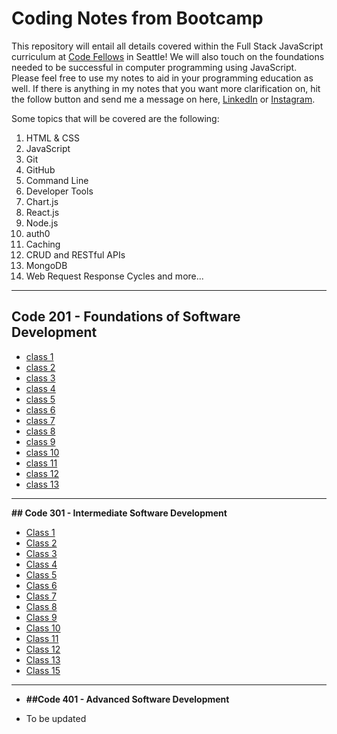 # Coding Notes from Bootcamp

This repository  will entail all details covered within the Full Stack JavaScript curriculum at [Code Fellows](https://www.codefellows.org/) in Seattle! We will also touch on the foundations needed to be successful in computer programming using JavaScript. Please feel free to use my notes to aid in your programming education as well. If there is anything in my notes that you want more clarification on, hit the follow button and send me a message on here, [LinkedIn](https://www.linkedin.com/in/kameron-watts1/) or [Instagram](https://www.instagram.com/kamthecoder/).

Some topics that will be covered are the following:

1. HTML & CSS
2. JavaScript
3. Git
4. GitHub
5. Command Line
6. Developer Tools
7. Chart.js
8. React.js
9. Node.js
10. auth0
11. Caching
12. CRUD and RESTful APIs
13. MongoDB
14. Web Request Response Cycles and more...

---

## **Code 201 - Foundations of Software Development**

* [class 1](./201%20notes/class-01.md)
* [class 2](./201%20notes/class-02.md)
* [class 3](./201%20notes/class-03.md)
* [class 4](./201%20notes/class-04.md)
* [class 5](./201%20notes/class-05.md)
* [class 6](./201%20notes/class-06.md)
* [class 7](./201%20notes/class-07.md)
* [class 8](./201%20notes/class-08.md)
* [class 9](./201%20notes/class-09.md)
* [class 10](./201%20notes/class-10.md)
* [class 11](./201%20notes/class-11.md)
* [class 12](./201%20notes/class-12.md)
* [class 13](./201%20notes/class-13.md)

---

**## Code 301 - Intermediate Software Development**

* [Class 1](./301%20notes/class01.md)
* [Class 2](./301%20notes/class02.md)
* [Class 3](./301%20notes/class03.md)
* [Class 4](./301%20notes/class04.md)
* [Class 5](./301%20notes/class04.md)
* [Class 6](./301%20notes/class06.md)
* [Class 7](./301%20notes/class07.md)
* [Class 8](./301%20notes/class08.md)
* [Class 9](./301%20notes/class09.md)
* [Class 10](./301%20notes/class10.md)
* [Class 11](./301%20notes/class11.md)
* [Class 12](./301%20notes/class12.md)
* [Class 13](./301%20notes/class13.md)
* [Class 15](./301%20notes/class15.md)

---

* **##Code 401 - Advanced Software Development**

* To be updated
